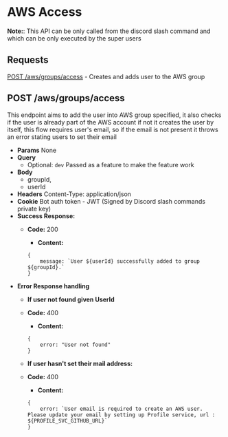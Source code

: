 # AWS Access

**Note:**: This API can be only called from the discord slash command and which can be only executed by the super users

## **Requests**

[POST /aws/groups/access](#aws/groups/access)  - Creates and adds user to the AWS group    

## POST /aws/groups/access

This endpoint aims to add the user into AWS group specified, it also checks if the user is already part of the AWS account if not it creates the user by itself, this flow requires user's email, so if the email is not present it throws an error stating users to set their email

- **Params**
  None
- **Query**
  - Optional: `dev` Passed as a feature to make the feature work
- **Body**
    - groupId,
    - userId
- **Headers**
  Content-Type: application/json
- **Cookie**
  Bot auth token - JWT (Signed by Discord slash commands private key)
- **Success Response:**
  - **Code:** 200
    - **Content:**

    ```
    {
        message: `User ${userId} successfully added to group ${groupId}.`
    }
    ```
- **Error Response handling**
    - **If user not found given UserId**
    - **Code:** 400
        - **Content:**

        ```
        { 
            error: "User not found" 
        }
        ```

    - **If user hasn't set their mail address:**
    - **Code:** 400
        - **Content:**
        ```
        {
            error: `User email is required to create an AWS user. Please update your email by setting up Profile service, url : ${PROFILE_SVC_GITHUB_URL}` 
        }
        ```

